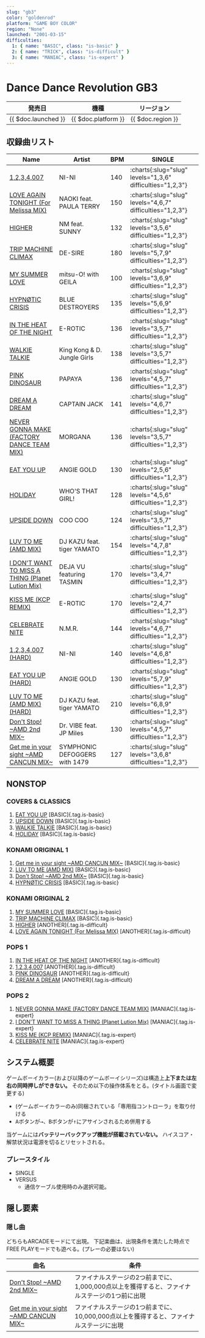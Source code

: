 ```yaml
---
slug: "gb3"
color: "goldenrod"
platform: "GAME BOY COLOR"
region: "None"
launched: "2001-03-15"
difficulties:
  1: { name: "BASIC", class: "is-basic" }
  2: { name: "TRICK", class: "is-difficult" }
  3: { name: "MANIAC", class: "is-expert" }
---
```


# Dance Dance Revolution GB3

|発売日|機種|リージョン|
|------|----|---------|
|{{ $doc.launched }}|{{ $doc.platform }}|{{ $doc.region }}|

## 収録曲リスト

|Name|Artist|BPM|SINGLE|
|----|------|---|------|
|[1,2,3,4,007](/songs/1-2-3-4-007)|NI-NI|140|:charts{:slug="slug" levels="1,3,6" difficulties="1,2,3"}|
|[LOVE AGAIN TONIGHT (For Melissa MIX)](/songs/love-again-tonight)|NAOKI feat. PAULA TERRY|150|:charts{:slug="slug" levels="4,6,7" difficulties="1,2,3"}|
|[HIGHER](/songs/higher)|NM feat. SUNNY|132|:charts{:slug="slug" levels="3,5,6" difficulties="1,2,3"}|
|[TRIP MACHINE CLIMAX](/songs/trip-machine-climax)|DE-SIRE|180|:charts{:slug="slug" levels="5,7,9" difficulties="1,2,3"}|
|[MY SUMMER LOVE](/songs/my-summer-love)|mitsu-O! with GEILA|100|:charts{:slug="slug" levels="3,6,9" difficulties="1,2,3"}|
|[HYPNØTIC CRISIS](/songs/hypnotic-crisis)|BLUE DESTROYERS|135|:charts{:slug="slug" levels="5,6,9" difficulties="1,2,3"}|
|[IN THE HEAT OF THE NIGHT](/songs/in-the-heat-of-the-night)|E-ROTIC|136|:charts{:slug="slug" levels="3,5,7" difficulties="1,2,3"}|
|[WALKIE TALKIE](/songs/walkie-talkie)|King Kong & D. Jungle Girls|138|:charts{:slug="slug" levels="3,5,7" difficulties="1,2,3"}|
|[PINK DINOSAUR](/songs/pink-dinosaur)|PAPAYA|136|:charts{:slug="slug" levels="4,5,7" difficulties="1,2,3"}|
|[DREAM A DREAM](/songs/dream-a-dream)|CAPTAIN JACK|141|:charts{:slug="slug" levels="4,6,7" difficulties="1,2,3"}|
|[NEVER GONNA MAKE (FACTORY DANCE TEAM MIX)](/songs/never-gonna-make)|MORGANA|136|:charts{:slug="slug" levels="3,5,7" difficulties="1,2,3"}|
|[EAT YOU UP](/songs/eat-you-up)|ANGIE GOLD|130|:charts{:slug="slug" levels="2,5,6" difficulties="1,2,3"}|
|[HOLIDAY](/songs/holiday)|WHO'S THAT GIRL!|128|:charts{:slug="slug" levels="4,5,6" difficulties="1,2,3"}|
|[UPSIDE DOWN](/songs/upside-down)|COO COO|124|:charts{:slug="slug" levels="3,5,7" difficulties="1,2,3"}|
|[LUV TO ME (AMD MIX)](/songs/luv-to-me-amd)|DJ KAZU feat. tiger YAMATO|154|:charts{:slug="slug" levels="4,7,8" difficulties="1,2,3"}|
|[I DON'T WANT TO MISS A THING (Planet Lution Mix)](/songs/i-dont-want-to-miss-a-thing)|DEJA VU featuring TASMIN|170|:charts{:slug="slug" levels="3,4,7" difficulties="1,2,3"}|
|[KISS ME (KCP REMIX)](/songs/kiss-me)|E-ROTIC|170|:charts{:slug="slug" levels="2,4,7" difficulties="1,2,3"}|
|[CELEBRATE NITE](/songs/celebrate-nite)|N.M.R.|144|:charts{:slug="slug" levels="4,6,7" difficulties="1,2,3"}|
|[1,2,3,4,007 (HARD)](/songs/1-2-3-4-007)|NI-NI|140|:charts{:slug="slug" levels="4,6,8" difficulties="1,2,3"}|
|[EAT YOU UP (HARD)](/songs/eat-you-up)|ANGIE GOLD|130|:charts{:slug="slug" levels="5,7,9" difficulties="1,2,3"}|
|[LUV TO ME (AMD MIX) (HARD)](/songs/luv-to-me-amd-hard)|DJ KAZU feat. tiger YAMATO|210|:charts{:slug="slug" levels="6,8,9" difficulties="1,2,3"}|
|[Don't Stop! \~AMD 2nd MIX\~](/songs/dont-stop)|Dr. VIBE feat. JP Miles|130|:charts{:slug="slug" levels="4,5,7" difficulties="1,2,3"}|
|[Get me in your sight \~AMD CANCUN MIX\~](/songs/get-me-in-your-sight)|SYMPHONIC DEFOGGERS with 1479|127|:charts{:slug="slug" levels="3,6,8" difficulties="1,2,3"}|

## NONSTOP

### COVERS & CLASSICS

1. [EAT YOU UP](/songs/eat-you-up) [BASIC]{.tag.is-basic}
1. [UPSIDE DOWN](/songs/upside-down) [BASIC]{.tag.is-basic}
1. [WALKIE TALKIE](/songs/walkie-talkie) [BASIC]{.tag.is-basic}
1. [HOLIDAY](/songs/holiday) [BASIC]{.tag.is-basic}

### KONAMI ORIGINAL 1

1. [Get me in your sight \~AMD CANCUN MIX\~](/songs/get-me-in-your-sight) [BASIC]{.tag.is-basic}
1. [LUV TO ME (AMD MIX)](/songs/luv-to-me-amd) [BASIC]{.tag.is-basic}
1. [Don't Stop! \~AMD 2nd MIX\~](/songs/dont-stop) [BASIC]{.tag.is-basic}
1. [HYPNØTIC CRISIS](/songs/hypnotic-crisis) [BASIC]{.tag.is-basic}

### KONAMI ORIGINAL 2

1. [MY SUMMER LOVE](/songs/my-summer-love) [BASIC]{.tag.is-basic}
1. [TRIP MACHINE CLIMAX](/songs/trip-machine-climax) [BASIC]{.tag.is-basic}
1. [HIGHER](/songs/higher) [ANOTHER]{.tag.is-difficult}
1. [LOVE AGAIN TONIGHT (For Melissa MIX)](/songs/love-again-tonight) [ANOTHER]{.tag.is-difficult}

### POPS 1

1. [IN THE HEAT OF THE NIGHT](/songs/in-the-heat-of-the-night) [ANOTHER]{.tag.is-difficult}
1. [1,2,3,4,007](/songs/1-2-3-4-007) [ANOTHER]{.tag.is-difficult}
1. [PINK DINOSAUR](/songs/pink-dinosaur) [ANOTHER]{.tag.is-difficult}
1. [DREAM A DREAM](/songs/dream-a-dream) [ANOTHER]{.tag.is-difficult}

### POPS 2

1. [NEVER GONNA MAKE (FACTORY DANCE TEAM MIX)](/songs/never-gonna-make) [MANIAC]{.tag.is-expert}
1. [I DON'T WANT TO MISS A THING (Planet Lution Mix)](/songs/i-dont-want-to-miss-a-thing) [MANIAC]{.tag.is-expert}
1. [KISS ME (KCP REMIX)](/songs/kiss-me) [MANIAC]{.tag.is-expert}
1. [CELEBRATE NITE](/songs/celebrate-nite) [MANIAC]{.tag.is-expert}

## システム概要

ゲームボーイカラー(および以降のゲームボーイシリーズ)は構造上**上下または左右の同時押しができない。**
そのため以下の操作体系をとる。(タイトル画面で変更する)

- (ゲームボーイカラーのみ)同梱されている「専用指コントローラ」を取り付ける
- <kbd>A</kbd>ボタンが<kbd>→</kbd>、<kbd>B</kbd>ボタンが<kbd>↑</kbd>にアサインされるため併用する

当ゲームには**バッテリーバックアップ機能が搭載されていない。**
ハイスコア・解禁状況は電源を切るとリセットされる。

### プレースタイル

- SINGLE
- VERSUS
  - 通信ケーブル使用時のみ選択可能。

## 隠し要素

### 隠し曲

どちらもARCADEモードにて出現。
下記楽曲は、出現条件を満たした時点でFREE PLAYモードでも遊べる。(プレーの必要はない)

|曲名|条件|
|----|----|
|[Don't Stop! \~AMD 2nd MIX\~](/songs/dont-stop)|ファイナルステージの2つ前までに、1,000,000点以上を獲得すると、ファイナルステージの1つ前に出現|
|[Get me in your sight \~AMD CANCUN MIX\~](/songs/get-me-in-your-sight)|ファイナルステージの1つ前までに、10,000,000点以上を獲得すると、ファイナルステージに出現|
